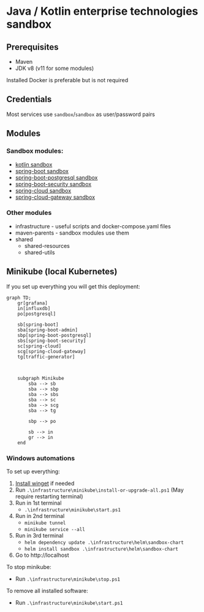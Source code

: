 # Java / Kotlin enterprise technologies sandbox

## Prerequisites

* Maven
* JDK v8 (v11 for some modules)

Installed Docker is preferable but is not required

## Credentials

Most services use `sandbox`/`sandbox` as user/password pairs

## Modules

### Sandbox modules:

* [kotlin sandbox](sandboxes/kotlin)
* [spring-boot sandbox](sandboxes/spring-boot)
* [spring-boot-postgresql sandbox](sandboxes/spring-boot-postgresql)
* [spring-boot-security sandbox](sandboxes/spring-boot-security)
* [spring-cloud sandbox](sandboxes/spring-cloud)
* [spring-cloud-gateway sandbox](sandboxes/spring-cloud-gateway)

### Other modules

* infrastructure - useful scripts and docker-compose.yaml files
* maven-parents - sandbox modules use them
* shared
    * shared-resources
    * shared-utils

## Minikube (local Kubernetes)

If you set up everything you will get this deployment:

```mermaid
graph TD;
    gr[grafana]
    in[influxdb]
    po[postgresql]
    
    sb[spring-boot]
    sba[spring-boot-admin]
    sbp[spring-boot-postgresql]
    sbs[spring-boot-security]
    sc[spring-cloud]
    scg[spring-cloud-gateway]
    tg[traffic-generator]
    
    
    
    subgraph Minikube
        sba --> sb
        sba --> sbp
        sba --> sbs
        sba --> sc
        sba --> scg
        sba --> tg
        
        sbp --> po
        
        sb --> in
        gr --> in
    end
```

### Windows automations

To set up everything:

1. [Install winget](https://docs.microsoft.com/en-us/windows/package-manager/winget/) if needed
2. Run `.\infrastructure\minikube\install-or-upgrade-all.ps1` (May require restarting terminal)
3. Run in 1st terminal
    * `.\infrastructure\minikube\start.ps1`
4. Run in 2nd terminal
    * `minikube tunnel`
    * `minikube service --all`
5. Run in 3rd terminal
    * `helm dependency update .\infrastructure\helm\sandbox-chart`
    * `helm install sandbox .\infrastructure\helm\sandbox-chart`
6. Go to http://localhost

To stop minikube:

* Run `.\infrastructure\minikube\stop.ps1`

To remove all installed software:
* Run `.\infrastructure\minikube\start.ps1`
